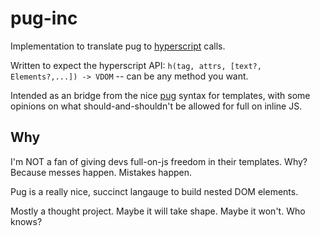 # pug-inc
Implementation to translate pug to [hyperscript](https://github.com/hyperhype/hyperscript) calls.

Written to expect the hyperscript API: `h(tag, attrs, [text?, Elements?,...]) -> VDOM` -- can be any method you want.

Intended as an bridge from the nice [pug](https://pugjs.org/api/getting-started.html) syntax for templates, with some opinions on what should-and-shouldn't be allowed for full on inline JS.


## Why
I'm NOT a fan of giving devs full-on-js freedom in their templates. Why? Because messes happen. Mistakes happen.

Pug is a really nice, succinct langauge to build nested DOM elements.

Mostly a thought project. Maybe it will take shape. Maybe it won't. Who knows?
